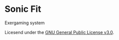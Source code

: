 # Sonic Fit
Exergaming system

Licesend under the [GNU General Public License v3.0](https://www.gnu.org/licenses/gpl-3.0.en.html).
